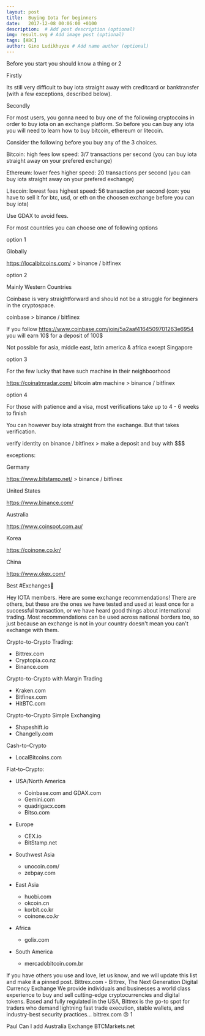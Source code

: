 ```yaml
---
layout: post
title:  Buying Iota for beginners
date:   2017-12-08 00:06:00 +0100
description:  # Add post description (optional)
img: result.svg # Add image post (optional)
tags: [ABC]
author: Gino Ludikhuyze # Add name author (optional)
---
```



Before you start you should know a thing or 2

Firstly

Its still very difficult to buy iota straight away with creditcard or banktransfer (with a few exceptions, described below).

Secondly

For most users, you gonna need to buy one of the following cryptocoins in order to buy iota on an exchange platform. So before you can buy any iota you will need to learn how to buy bitcoin, ethereum or litecoin.

Consider the following before you buy any of the 3 choices.


Bitcoin: high fees low speed: 3/7 transactions per second (you can buy iota straight away on your prefered exchange)

Ethereum: lower fees higher speed: 20 transactions per second (you can buy iota straight away on your prefered exchange)

Litecoin: lowest fees highest speed: 56 transaction per second (con: you have to sell it for btc, usd, or eth on the choosen exchange before you can buy iota)


Use GDAX to avoid fees.

For most countries you can choose one of following options

option 1

Globally

https://localbitcoins.com/ > binance / bitfinex

option 2

Mainly Western Countries

Coinbase is very straightforward and should not be a struggle for beginners in the cryptospace.

coinbase > binance / bitfinex

If you follow https://www.coinbase.com/join/5a2aaf4164509701263e6954 you will earn 10$ for a deposit of 100$

Not possible for asia, middle east, latin america & africa except Singapore

option 3

For the few lucky that have such machine in their neighboorhood

https://coinatmradar.com/ bitcoin atm machine > binance / bitfinex

option 4

For those with patience and a visa, most verifications take up to 4 - 6 weeks to finish

You can however buy iota straight from the exchange. But that takes verification.

verify identity on binance / bitfinex > make a deposit and buy with $$$




exceptions:

Germany

https://www.bitstamp.net/ > binance / bitfinex

United States

https://www.binance.com/


Australia

https://www.coinspot.com.au/


Korea

https://coinone.co.kr/

China

https://www.okex.com/



Best #Exchanges🚨

Hey IOTA  members. Here are some  exchange recommendations!
There are others, but these are the ones we have tested and used at least once for a successful transaction, or we have heard good things about international trading. Most recommendations can be used across national borders too, so just because an exchange is not in your country doesn't mean you can't exchange with them.

Crypto-to-Crypto Trading:
- Bittrex.com
- Cryptopia.co.nz
- Binance.com

Crypto-to-Crypto with Margin Trading
- Kraken.com
- Bitfinex.com
- HitBTC.com

Crypto-to-Crypto Simple Exchanging
- Shapeshift.io
- Changelly.com

Cash-to-Crypto
- LocalBitcoins.com

Fiat-to-Crypto:

- USA/North America
   - Coinbase.com and GDAX.com
   - Gemini.com
   - quadrigacx.com
   - Bitso.com

- Europe
   - CEX.io
   - BitStamp.net

- Southwest Asia
   - unocoin.com/
   - zebpay.com

- East Asia
   - huobi.com
   - okcoin.cn
   - korbit.co.kr
   - coinone.co.kr

- Africa
   - golix.com

- South America
   - mercadobitcoin.com.br

If you have others you use and love, let us know, and we will update this list and make it a pinned post.
Bittrex.com - Bittrex, The Next Generation Digital Currency Exchange
We provide individuals and businesses a world class experience to buy and sell cutting-edge cryptocurrencies and digital tokens. Based and fully regulated in the USA, Bittrex is the go-to spot for traders who demand lightning fast trade execution, stable wallets, and industry-best security practices...
bittrex.com
😢
1

Paul
Can I add Australia Exchange BTCMarkets.net
